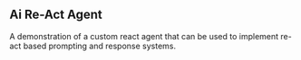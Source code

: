 ## Ai Re-Act Agent 
A demonstration of a custom react agent that can be used to implement re-act based prompting and response systems.

